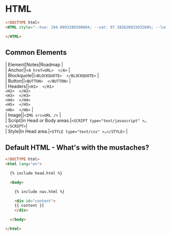 # HTML

```html
<!DOCTYPE html>
<HTML style="--hue: 194.8993288590604; --sat: 97.38562091503269%; --lum: 30%;" lang="en">

</HTML>
```

## Common Elements
| Element|Notes|Roadmap |  
| Anchor||`<A href=URL>  </A>` |  
| Blockquote||`<BLOCKQUOTE>  </BLOCKQUOTE>` |  
| Button||`<BUTTON>  </BUTTON>` |  
| Headers||`<H1>  </H1>` <BR> `<H2>  </H2>` <BR> `<H3>  </H3>` <BR> `<H4>  </H4>` <BR> `<H5>  </H5>` <BR> `<H6>  </H6>` |  
| Image||`<IMG src=URL />` |  
| Script|In Head or Body areas.|`<SCRIPT type="text/javascript" >…</SCRIPT>`|  
| Style|In Head area.|`<STYLE type="text/css" >…</STYLE>` |  

## Default HTML - What's with the mustaches?
```html
<!DOCTYPE html>
<html lang="en">

  {% include head.html %}

  <body>

    {% include nav.html %}

    <div id="content">
    {{ content }}
    </div>

  </body>

</html>
```

